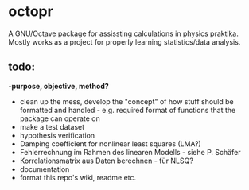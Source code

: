 # octopr
A GNU/Octave package for assissting calculations in physics praktika. Mostly works as a project for properly learning statistics/data analysis.

## todo:
-**purpose, objective, method?**
- clean up the mess, develop the "concept" of how stuff should be formatted and handled - e.g. required format of functions that the package can operate on
- make a test dataset
- hypothesis verification
- Damping coefficient for nonlinear least squares (LMA?)
- Fehlerrechnung im Rahmen des linearen Modells - siehe P. Schäfer 
- Korrelationsmatrix aus Daten berechnen - für NLSQ? 
- documentation
- format this repo's wiki, readme etc.
